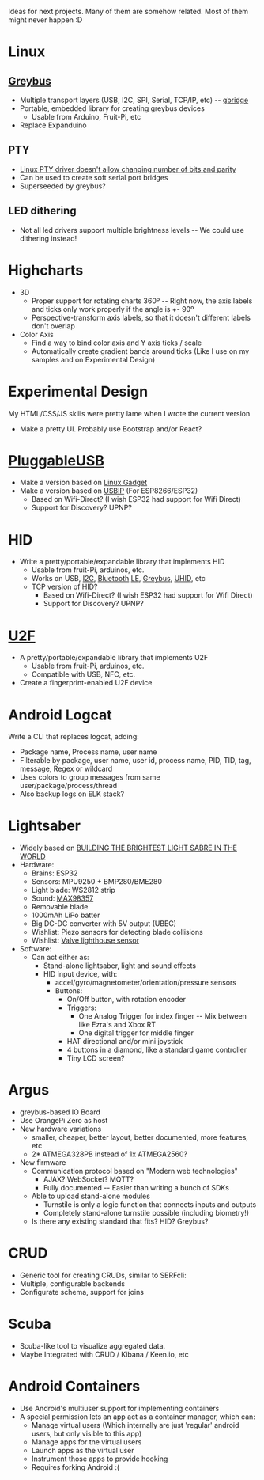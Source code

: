 Ideas for next projects.
Many of them are somehow related.
Most of them might never happen :D

# Linux 

## [Greybus](https://github.com/projectara/greybus-spec/)
- Multiple transport layers (USB, I2C, SPI, Serial, TCP/IP, etc) -- [gbridge](https://github.com/anobli/gbridge)
- Portable, embedded library for creating greybus devices
  - Usable from Arduino, Fruit-Pi, etc
- Replace Expanduino

## PTY
- [Linux PTY driver doesn't allow changing number of bits and parity](https://bugzilla.kernel.org/show_bug.cgi?id=112821)
- Can be used to create soft serial port bridges
- Superseeded by greybus?

## LED dithering
- Not all led drivers support multiple brightness levels -- We could use dithering instead!

# Highcharts
- 3D
  - Proper support for rotating charts 360º -- Right now, the axis labels and ticks only work properly if the angle is +- 90º
  - Perspective-transform axis labels, so that it doesn't different labels don't overlap
- Color Axis
  - Find a way to bind color axis and Y axis ticks / scale
  - Automatically create gradient bands around ticks (Like I use on my samples and on Experimental Design)

# Experimental Design
  My HTML/CSS/JS skills were pretty lame when I wrote the current version
  - Make a pretty UI. Probably use Bootstrap and/or React?

# [PluggableUSB](https://github.com/arduino/Arduino/wiki/PluggableUSB-and-PluggableHID-howto)
- Make a version based on [Linux Gadget](https://www.kernel.org/doc/Documentation/usb/gadget_configfs.txt)
- Make a version based on [USBIP](https://lwn.net/Articles/449509/) (For ESP8266/ESP32)
  - Based on Wifi-Direct? (I wish ESP32 had support for Wifi Direct)
  - Support for Discovery? UPNP?

# HID
- Write a pretty/portable/expandable library that implements HID
  - Usable from fruit-Pi, arduinos, etc.
  - Works on USB, [I2C](http://download.microsoft.com/download/7/D/D/7DD44BB7-2A7A-4505-AC1C-7227D3D96D5B/hid-over-i2c-protocol-spec-v1-0.docx), [Bluetooth](https://www.bluetooth.org/docman/handlers/downloaddoc.ashx?doc_id=246761) [LE](https://www.bluetooth.org/docman/handlers/downloaddoc.ashx?doc_id=245141), [Greybus](https://github.com/projectara/greybus-spec/blob/master/source/device_class/hid.rst), [UHID](https://www.kernel.org/doc/Documentation/hid/uhid.txt), etc
  - TCP version of HID?
    - Based on Wifi-Direct? (I wish ESP32 had support for Wifi Direct)
    - Support for Discovery? UPNP?

# [U2F](https://fidoalliance.org/download/)
- A pretty/portable/expandable library that implements U2F
  - Usable from fruit-Pi, arduinos, etc.
  - Compatible with USB, NFC, etc.
- Create a fingerprint-enabled U2F device

# Android Logcat
Write a CLI that replaces logcat, adding:
- Package name, Process name, user name
- Filterable by package, user name, user id, process name, PID, TID, tag, message, Regex or wildcard
- Uses colors to group messages from same user/package/process/thread
- Also backup logs on ELK stack?

# Lightsaber
- Widely based on [BUILDING THE BRIGHTEST LIGHT SABRE IN THE WORLD](http://hackaday.com/2016/10/25/building-the-brightest-light-sabre-in-the-world/)
- Hardware:
  - Brains: ESP32
  - Sensors: MPU9250 + BMP280/BME280
  - Light blade: WS2812 strip
  - Sound: [MAX98357](https://learn.adafruit.com/adafruit-max98357-i2s-class-d-mono-amp/overview)
  - Removable blade
  - 1000mAh LiPo batter
  - Big DC-DC converter with 5V output (UBEC)
  - Wishlist: Piezo sensors for detecting blade collisions
  - Wishlist: [Valve lighthouse sensor](https://github.com/ashtuchkin/vive-diy-position-sensor)
- Software:
  - Can act either as:
    - Stand-alone lightsaber, light and sound effects
    - HID input device, with:
      - accel/gyro/magnetometer/orientation/pressure sensors
      - Buttons:
        - On/Off button, with rotation encoder
        - Triggers:
          - One Analog Trigger for index finger -- Mix between like Ezra's and Xbox RT
          - One digital trigger for middle finger
        - HAT directional and/or mini joystick
        - 4 buttons in a diamond, like a standard game controller
        - Tiny LCD screen?
        
# Argus
- greybus-based IO Board
- Use OrangePi Zero as host
- New hardware variations
  - smaller, cheaper, better layout, better documented, more features, etc
  - 2* ATMEGA328PB instead of 1x ATMEGA2560?
- New firmware
  - Communication protocol based on "Modern web technologies"
    - AJAX? WebSocket? MQTT?
    - Fully documented -- Easier than writing a bunch of SDKs
  - Able to upload stand-alone modules
    - Turnstile is only a logic function that connects inputs and outputs
    - Completely stand-alone turnstile possible (including biometry!)
  - Is there any existing standard that fits? HID? Greybus?

# CRUD
- Generic tool for creating CRUDs, similar to SERFcli:
- Multiple, configurable backends
- Configurate schema, support for joins

# Scuba
- Scuba-like tool to visualize aggregated data.
- Maybe Integrated with CRUD / Kibana / Keen.io, etc

# Android Containers
- Use Android's multiuser support for implementing containers
- A special permission lets an app act as a container manager, which can:
  - Manage virtual users (Which internally are just 'regular' android users, but only visible to this app)
  - Manage apps for tne virtual users
  - Launch apps as the virtual user
  - Instrument those apps to provide hooking
  - Requires forking Android :(
  
